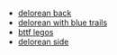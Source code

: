 * [delorean back](https://www.flickr.com/photos/jasoncipriani/11866004734)
* [delorean with blue trails](https://www.flickr.com/photos/wizzer/9295055565)
* [bttf legos](https://www.flickr.com/photos/brianneudorff/10047726604)
* [delorean side](https://www.flickr.com/photos/mooshuu/5963681346)
